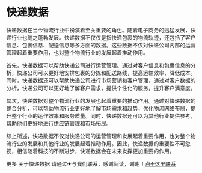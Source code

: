 # 快递数据

快递数据在当今物流行业中扮演着至关重要的角色。随着电子商务的迅猛发展，快递行业也随之蓬勃发展。快递数据不仅仅是指快递包裹的物流轨迹，还包括了客户信息、包裹信息、配送信息等多方面的数据。这些数据不仅对快递公司内部的运营管理起着重要作用，也对整个物流行业的发展起着推动作用。

首先，快递数据可以帮助快递公司进行运营管理。通过对客户信息和包裹信息的分析，快递公司可以更好地安排包裹的分拣和配送路线，提高运输效率，降低成本。同时，快递数据还可以帮助快递公司进行市场营销和客户管理，通过对客户数据的分析，快递公司可以更好地了解客户需求，提供个性化的服务，提升客户满意度。

其次，快递数据对整个物流行业的发展也起着重要的推动作用。通过对快递数据的整合分析，可以帮助物流行业更好地了解市场需求和趋势，优化物流网络布局，提升整个行业的运作效率和服务质量。同时，快递数据还可以为其他行业提供参考，帮助他们更好地进行供应链管理和市场拓展。

综上所述，快递数据不仅对快递公司的运营管理和发展起着重要作用，也对整个物流行业的发展和其他行业的发展起着推动作用。因此，快递数据的重要性不可忽视，相信随着科技的不断进步，快递数据会在未来发挥更加重要的作用。

更多 关于快递数据 请通过✈与我们联系，感谢阅读，谢谢！[点✈这里联系](https://w.k02.cc)